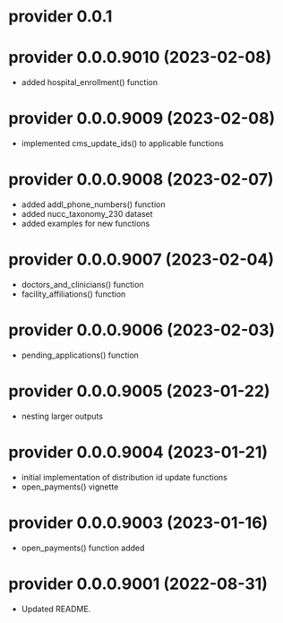 # provider 0.0.1

<!-- NEWS.md is maintained by https://cynkra.github.io/fledge, do not edit -->

# provider 0.0.0.9010 (2023-02-08)

* added hospital_enrollment() function


# provider 0.0.0.9009 (2023-02-08)

* implemented cms_update_ids() to applicable functions


# provider 0.0.0.9008 (2023-02-07)

* added addl_phone_numbers() function
* added nucc_taxonomy_230 dataset
* added examples for new functions


# provider 0.0.0.9007 (2023-02-04)

* doctors_and_clinicians() function
* facility_affiliations() function


# provider 0.0.0.9006 (2023-02-03)

* pending_applications() function


# provider 0.0.0.9005 (2023-01-22)

* nesting larger outputs


# provider 0.0.0.9004 (2023-01-21)

* initial implementation of distribution id update functions
* open_payments() vignette


# provider 0.0.0.9003 (2023-01-16)

* open_payments() function added


# provider 0.0.0.9001 (2022-08-31)

- Updated README.


